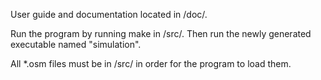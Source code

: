 User guide and documentation located in /doc/.

Run the program by running make in /src/. Then run the newly generated executable named "simulation".

All *.osm files must be in /src/ in order for the program to load them.

